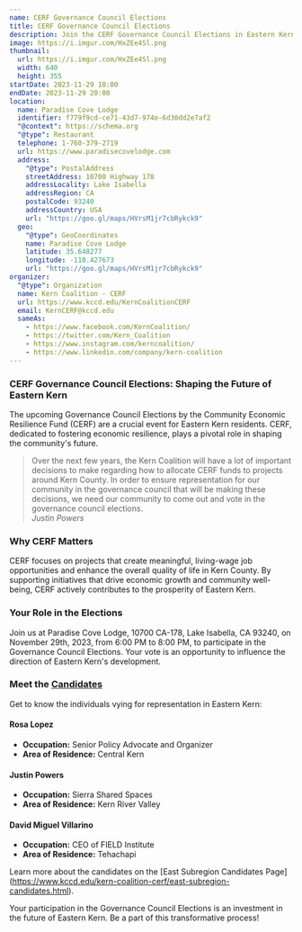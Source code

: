 ```yaml
---
name: CERF Governance Council Elections
title: CERF Governance Council Elections
description: Join the CERF Governance Council Elections in Eastern Kern. Vote for candidates focused on economic resilience.
image: https://i.imgur.com/HxZEe4Sl.png
thumbnail:
  url: https://i.imgur.com/HxZEe4Sl.png
  width: 640
  height: 355
startDate: 2023-11-29 18:00
endDate: 2023-11-29 20:00
location:
  name: Paradise Cove Lodge
  identifier: f779f9cd-ce71-43d7-974e-6d30dd2e7af2
  "@context": https://schema.org
  "@type": Restaurant
  telephone: 1-760-379-2719
  url: https://www.paradisecovelodge.com
  address:
    "@type": PostalAddress
    streetAddress: 10700 Highway 178
    addressLocality: Lake Isabella
    addressRegion: CA
    postalCode: 93240
    addressCountry: USA
    url: "https://goo.gl/maps/HVrsM1jr7cbRykck9"
  geo:
    "@type": GeoCoordinates
    name: Paradise Cove Lodge
    latitude: 35.648277
    longitude: -118.427673
    url: "https://goo.gl/maps/HVrsM1jr7cbRykck9"
organizer:
  "@type": Organization
  name: Kern Coalition - CERF
  url: https://www.kccd.edu/KernCoalitionCERF
  email: KernCERF@kccd.edu
  sameAs:
    - https://www.facebook.com/KernCoalition/
    - https://twitter.com/Kern_Coalition
    - https://www.instagram.com/kerncoalition/
    - https://www.linkedin.com/company/kern-coalition
---
```

### CERF Governance Council Elections: Shaping the Future of Eastern Kern

The upcoming Governance Council Elections by the Community Economic Resilience
Fund (CERF) are a crucial event for Eastern Kern residents. CERF, dedicated to
fostering economic resilience, plays a pivotal role in shaping the community's
future.

> Over the next few years, the Kern Coalition will have a lot of important decisions to make regarding how to allocate CERF funds to projects around Kern County. In order to ensure representation for our community in the governance council that will be making these decisions, we need our community to come out and vote in the governance council elections.  
> <cite href="#justin-powers">Justin Powers</cite>

### Why CERF Matters

CERF focuses on projects that create meaningful, living-wage job opportunities
and enhance the overall quality of life in Kern County. By supporting
initiatives that drive economic growth and community well-being, CERF actively
contributes to the prosperity of Eastern Kern.

### Your Role in the Elections

Join us at Paradise Cove Lodge, 10700 CA-178, Lake Isabella, CA 93240, on
November 29th, 2023, from 6:00 PM to 8:00 PM, to participate in the Governance
Council Elections. Your vote is an opportunity to influence the direction of
Eastern Kern's development.


### Meet the [Candidates](https://www.kccd.edu/kern-coalition-cerf/east-subregion-candidates.html)

Get to know the individuals vying for representation in Eastern Kern:

#### Rosa Lopez
- **Occupation:** Senior Policy Advocate and Organizer
- **Area of Residence:** Central Kern

#### Justin Powers
- **Occupation:** Sierra Shared Spaces
- **Area of Residence:** Kern River Valley

#### David Miguel Villarino
- **Occupation:** CEO of FIELD Institute
- **Area of Residence:** Tehachapi

Learn more about the candidates on the [East Subregion Candidates Page]
(https://www.kccd.edu/kern-coalition-cerf/east-subregion-candidates.html).

Your participation in the Governance Council Elections is an investment in the
future of Eastern Kern. Be a part of this transformative process!

